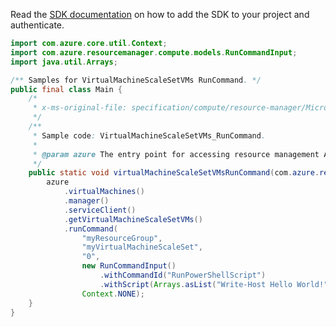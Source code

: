 Read the [SDK documentation](https://github.com/Azure/azure-sdk-for-java/blob/azure-resourcemanager_2.11.0/sdk/resourcemanager/azure-resourcemanager/README.md) on how to add the SDK to your project and authenticate.

```java
import com.azure.core.util.Context;
import com.azure.resourcemanager.compute.models.RunCommandInput;
import java.util.Arrays;

/** Samples for VirtualMachineScaleSetVMs RunCommand. */
public final class Main {
    /*
     * x-ms-original-file: specification/compute/resource-manager/Microsoft.Compute/stable/2021-07-01/examples/runCommands/VMScaleSetRunCommand.json
     */
    /**
     * Sample code: VirtualMachineScaleSetVMs_RunCommand.
     *
     * @param azure The entry point for accessing resource management APIs in Azure.
     */
    public static void virtualMachineScaleSetVMsRunCommand(com.azure.resourcemanager.AzureResourceManager azure) {
        azure
            .virtualMachines()
            .manager()
            .serviceClient()
            .getVirtualMachineScaleSetVMs()
            .runCommand(
                "myResourceGroup",
                "myVirtualMachineScaleSet",
                "0",
                new RunCommandInput()
                    .withCommandId("RunPowerShellScript")
                    .withScript(Arrays.asList("Write-Host Hello World!")),
                Context.NONE);
    }
}
```
